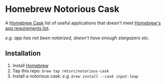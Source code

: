 # Homebrew Notorious Cask

A [Homebrew Cask](https://github.com/Homebrew/homebrew-cask) list of useful applications that doesn't meet [Homebrew's app requirements list](https://docs.brew.sh/Acceptable-Casks#rejected-casks).

*e.g. app has not been notarized, doesn't have enough stargazers etc.*

## Installation

1. Install [Homebrew](https://brew.sh)
2. Tap this repo: `brew tap rmtsrc/notorious-cask`
3. Install a notorious cask: *e.g. `brew install --cask input-leap`*
